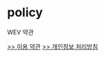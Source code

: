# policy
WEV 약관

[>> 이용 약관](https://github.com/el-electric/policy/tree/Terms)
[>> 개인정보 처리방침](https://github.com/el-electric/policy/tree/Privacy)
